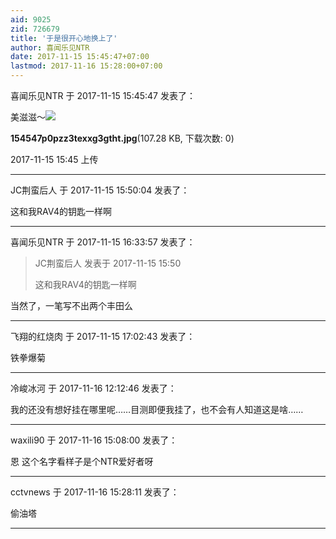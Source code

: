 ```yaml
---
aid: 9025
zid: 726679
title: '于是很开心地换上了'
author: 喜闻乐见NTR
date: 2017-11-15 15:45:47+07:00
lastmod: 2017-11-16 15:28:00+07:00
---
```


喜闻乐见NTR 于 2017-11-15 15:45:47 发表了：

美滋滋～![](https://cdn.jsdelivr.net/gh/lzjluzijie/beichao@main/static/img/154547p0pzz3texxg3gtht.jpg)



**154547p0pzz3texxg3gtht.jpg**(107.28 KB, 下载次数: 0)



2017-11-15 15:45 上传

---------

JC荆蛮后人 于 2017-11-15 15:50:04 发表了：

这和我RAV4的钥匙一样啊

---------

喜闻乐见NTR 于 2017-11-15 16:33:57 发表了：

> JC荆蛮后人 发表于 2017-11-15 15:50
> 
> 这和我RAV4的钥匙一样啊



当然了，一笔写不出两个丰田么

---------

飞翔的红烧肉 于 2017-11-15 17:02:43 发表了：

铁拳爆菊

---------

冷峻冰河 于 2017-11-16 12:12:46 发表了：

我的还没有想好挂在哪里呢……目测即便我挂了，也不会有人知道这是啥……

---------

waxili90 于 2017-11-16 15:08:00 发表了：

恩 这个名字看样子是个NTR爱好者呀

---------

cctvnews 于 2017-11-16 15:28:11 发表了：

偷油塔

---------

